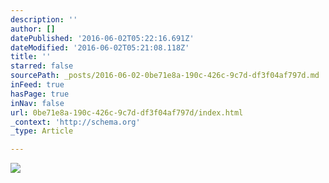 ```yaml
---
description: ''
author: []
datePublished: '2016-06-02T05:22:16.691Z'
dateModified: '2016-06-02T05:21:08.118Z'
title: ''
starred: false
sourcePath: _posts/2016-06-02-0be71e8a-190c-426c-9c7d-df3f04af797d.md
inFeed: true
hasPage: true
inNav: false
url: 0be71e8a-190c-426c-9c7d-df3f04af797d/index.html
_context: 'http://schema.org'
_type: Article

---
```

![](https://the-grid-user-content.s3-us-west-2.amazonaws.com/4157f43b-51d3-4f8f-af0e-3058112fa7d3.jpg)